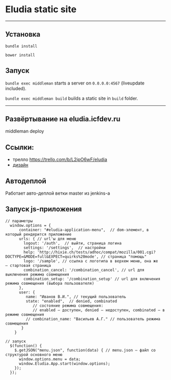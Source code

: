 # Eludia static site
------

## Установка


`bundle install`

`bower install`


## Запуск

`bundle exec middleman` starts a server on `0.0.0.0:4567` (liveupdate included).

`bundle exec middleman build` builds a static site in `build` folder.

---

## Развёртывание на eludia.icfdev.ru

  middleman deploy

## Ссылки:

* трелло https://trello.com/b/L2ipO6wF/eludia
* [дизайн](https://docs.google.com/file/d/0B1A2sA77jfTZdEpUQ1hQbnFFNW8/edit)

## Автодеплой

Работает авто-деплой ветки master из jenkins-а

## Запуск js-приложения

```
// параметры
  window.options = {
      container: "#eludia-application-menu",  // dom-элемент, в который рендерится приложение
      urls: { // url'ы для меню
        logout: '/auth',  // выйти, страница логина
        settings: '/settings',  // настройки
        help: 'http://hixie.ch/tests/adhoc/compat/mozilla/001.cgi?DOCTYPE=&MODE=full&EXPECT=quirks%20mode', // страница "помощь"
        logo: '/sample', // ссылка с логотипа в верхем меню, она же — стартовая страница
        combination_cancel: '/combination_cancel', // url для выключения режима совмещения
        combination_setup: '/combination_setup' // url для включения режима совмещения (выбора пользователя)
      },
      user: {
         name: "Иванов В.И.", // текущий пользователь
         state: "enabled",  // denied, combinated
            // состояние режима совмещения:
            // enabled — доступен, denied — недоступен, combinated — в режиме совмещения
         // combination_name: "Васильев А.Г." // пользователь режима совмещения
       }
    }
```
```
// запуск
  $(function() {
    $.getJSON("menu.json", function(data) { // menu.json — файл со структурой основного меню
      window.options.menu = data;
      window.Eludia.App.start(window.options);
    });
  });
```
